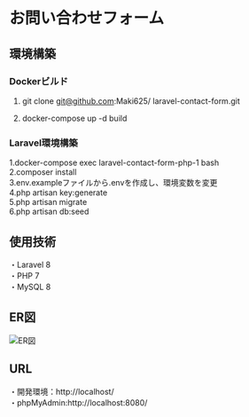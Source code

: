 # お問い合わせフォーム

## 環境構築

### Dockerビルド  
1. git clone git@github.com:Maki625/ laravel-contact-form.git  


2. docker-compose up -d build  

### Laravel環境構築  
1.docker-compose exec laravel-contact-form-php-1 bash  
2.composer install  
3.env.exampleファイルから.envを作成し、環境変数を変更  
4.php artisan key:generate  
5.php artisan migrate  
6.php artisan db:seed  


## 使用技術  
・Laravel 8  
・PHP 7  
・MySQL 8  


## ER図  
![ER図](docs/er.drawio.png)  


## URL  
・開発環境：http://localhost/  
・phpMyAdmin:http://localhost:8080/